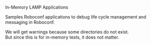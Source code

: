 In-Memory LAMP Applications

Samples Roboconf applications to debug life cycle management and messaging in Roboconf.

We will get warnings because some directories do not exist.  
But since this is for in-memory tests, it does not matter.
